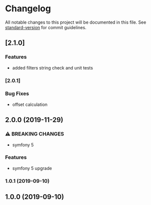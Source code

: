 # Changelog

All notable changes to this project will be documented in this file. See [standard-version](https://github.com/conventional-changelog/standard-version) for commit guidelines.

## [2.1.0]


### Features

* added filters string check and unit tests

### [2.0.1]


### Bug Fixes

* offset calculation

## 2.0.0 (2019-11-29)


### ⚠ BREAKING CHANGES

* symfony 5

### Features

* symfony 5 upgrade

### 1.0.1 (2019-09-10)

## 1.0.0 (2019-09-10)
